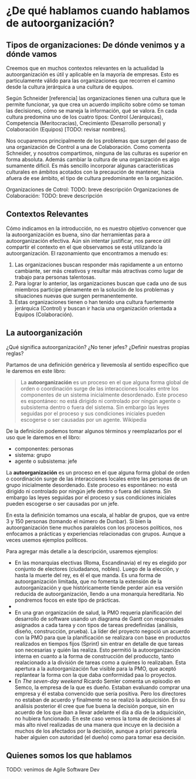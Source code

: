 
# ¿De qué hablamos cuando hablamos de autoorganización?

## Tipos de organizaciones: De dónde venimos y a dónde vamos
Creemos que en muchos contextos relevantes en la actualidad la autoorganización es útil y aplicable en la mayoría de empresas. Esto es particulamente válido para las organizaciones que recorren el camino desde la cultura jerárquica a una cultura de equipos.

Según Schneider [referencia] las organizaciones tienen una cultura que le permite funcionar, ya que crea un acuerdo implícito sobre cómo se toman las decisiones, cómo se maneja la información, qué se valora. En cada cultura predomina uno de los cuatro tipos: Control (Jerárquicas), Competencia (Meritocracias), Crecimiento (Desarrollo personal) y Colaboración (Equipos) [TODO: revisar nombres].

Nos ocuparemos principalmente de los problemas que surgen del paso de una organización de Control a  una de Colaboración.
Como comenta Schneider, y nosotros compartimos, ninguna de las culturas es superior en forma absoluta. Además cambiar la cultura de una organización es algo sumamente dificil. Es más sencillo incorporar algunas características culturales en ámbitos acotados con la precaución de mantener, hacia afuera de ese ámbito, el tipo de cultura predominante en la organización.

Organizaciones de Cotrol: TODO:  breve descripción 
Organizaciones de Colaboración: TODO: breve descripción 


## Contextos Relevantes
Cómo indicamos en la introducción, no es nuestro objetivo convencer que la autoorganización es buena, sino dar herramientas para a autoorganización efectiva. 
Aún sin intentar justificar, nos parece útil compartir el contexto en el que observamos se está utilizando la autoorganización. El razonamiento que encontramos a menudo es:
1. Las organizaciones buscan responder más rapidamente a un entorno cambiante, ser más creativos y resultar más atractivas como lugar de trabajo para personas talentosas.
2. Para lograr lo anterior, las organizaciones buscan que cada uno de sus miembros participe plenamente en la solución de los problemas y situaciones nuevas que surgen permanentemente.
3. Estas organizaciones tienen o han tenido una cultura fuertemente jerárquica (Control) y buscan ir hacia una organización orientada a Equipos (Colaboración).

## La autoorganización
¿Qué significa autoorganización? ¿No tener jefes? ¿Definir nuestras propias reglas?

Partamos de una definición genérica y llevemosla al sentido específico que le daremos en este libro: 
> La **autoorganización** es un proceso en el que alguna forma global de orden o coordinación surge de las interacciones locales entre los componentes de un sistema inicialmente desordenado. Este proceso es espontáneo: no está dirigido ni controlado por ningún agente o subsistema dentro o fuera del sistema. Sin embargo las leyes seguidas por el proceso y sus condiciones iniciales pueden escogerse o ser causadas por un agente. Wikipedia 

De la definición podemos tomar algunos términos y reemplazarlos por el uso que le daremos en el libro:
* componentes: personas
* sistema: grupo
* agente o subsistema: jefe

La **autoorganización** es un proceso en el que alguna forma global de orden o coordinación surge de las interacciones locales entre las personas de un grupo inicialmente desordenado. Este proceso es espontáneo: no está dirigido ni controlado por ningún jefe dentro o fuera del sistema. Sin embargo las leyes seguidas por el proceso y sus condiciones iniciales pueden escogerse o ser causadas por un jefe.

En esta la definición tomamos una escala, al hablar de grupos, que va entre 3 y 150 personas (tomando el número de Dunbar). Si bien la autoorganización tiene muchos paralelos con los procesos políticos, nos enfocamos a prácticas y experiencias relacionadas con grupos. Aunque a veces usemos ejemplos políticos.

Para agregar más detalle a la descripción, usaremos ejemplos:
* En las monarquias electivas (Roma, Escandinavia) el rey es elegido por conjunto de electores (ciudadanos, nobles). Luego de la elección, y hasta la muerte del rey, es él el que manda. Es una forma de autoorganización limitada, que no fomenta la extensión de la autoorganización y que históricamente tiende perder aún esa versión reducida de autoorganización, llendo a una monarquía hereditaria. No pondremos focos en este tipo de prácticas.
* 
* En una gran organización de salud, la PMO requeria planificación del desarrollo de software usando un diagrama de Gantt con responsales asignados a cada tarea y con tipos de tareas predefinidas (análisis, diseño, construcción, prueba). La líder del proyecto negoció un acuerdo con la PMO para que la planificación se realizara con base en productos realizados en tiempos fijos (Sprint) sin entrar en detalle de que tareas son necesarias y quién las realiza. Esto permitió la autoorganización interna en cuanto a la forma de construcción del produccto, tanto realacionado a la división de tareas como a quienes lo realizaban. Esta apertura a la autoorganización fue visible para la PMO, que aceptó replantear la forma con la que daba conformidad paa lo proyectos.
* En *The seven-day weekend* Ricardo Semler comenta un episodio en Semco, la empresa de la que es dueño. Estaban evaluando comprar una empresa y él estaba convencido que sería positiva. Pero los directores no estaban de acuerdo y finalmente no se realizó la adquicisión. En su análisis posterior él cree que fue buena la decisión porque, sin en acuerdo de los que iban a llevar adelante el día a día de la adquicisión, no hubiera funcionado. En este caso vemos la toma de decisiones al más alto nivel realizadas de una manera que incuye en la decisión a muchos de los afectados por la decisión, aunque a priori parecería haber alguien con autoridad (el dueño) como para tomar esa decisión.


## Quienes somos los que hablamos

TODO: venimos de Agile Software Dev
